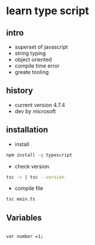 # learn type script
## intro
- superset of javascript
- string typing 
- object oriented
- compile time error
- greate tooling
## history
- current version  4.7.4
- dev by microsoft

## installation
- install 
```sh
npm install -g typescript
```
- check version
```sh 
tsc -v | tsc --version
```
- compile file
```sh 
tsc main.ts
```

## Variables
```sh

var number =1;


```



